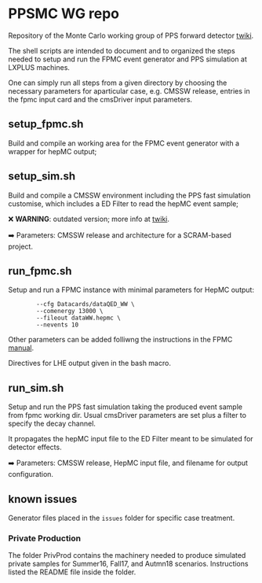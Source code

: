 # PPSMC WG repo

Repository of the Monte Carlo working group of PPS forward detector [twiki](https://twiki.cern.ch/twiki/bin/viewauth/CMS/CTPPSMC).

The shell scripts are intended to document and to organized the steps needed to setup and run the FPMC event generator and PPS simulation at LXPLUS machines.

One can simply run all steps from a given directory by choosing the necessary parameters for aparticular case, e.g. CMSSW release, entries in the fpmc input card and the cmsDriver input parameters.

## setup_fpmc.sh
Build and compile an working area for the FPMC event generator with a wrapper for hepMC output;

## setup_sim.sh
Build and compile a CMSSW environment including the PPS fast simulation customise, which includes a ED Filter to read the hepMC event sample;

:x:  **WARNING**: outdated version; more info at [twiki](https://twiki.cern.ch/twiki/bin/viewauth/CMS/TaggedProtonsPOGRecommendations).

:arrow_right:  Parameters: CMSSW release and architecture for a SCRAM-based project.

## run_fpmc.sh
Setup and run a FPMC instance with minimal parameters for HepMC output:

```
        --cfg Datacards/dataQED_WW \
        --comenergy 13000 \
        --fileout dataWW.hepmc \
        --nevents 10
```

Other parameters can be added folliwng the instructions in the FPMC [manual](https://arxiv.org/pdf/1102.2531.pdf).

Directives for LHE output given in the bash macro.

## run_sim.sh
Setup and run the PPS fast simulation taking the produced event sample from fpmc working dir. Usual cmsDriver parameters are set plus a filter to specify the decay channel.

It propagates the hepMC input file to the ED Filter meant to be simulated for detector effects.

:arrow_right:  Parameters: CMSSW release, HepMC input file, and filename for output configuration.

## known issues
Generator files placed in the `issues` folder for specific case treatment.

### Private Production
The folder PrivProd contains the machinery needed to produce simulated private samples for Summer16, Fall17, and Autmn18 scenarios. Instructions listed the README file inside the folder.
